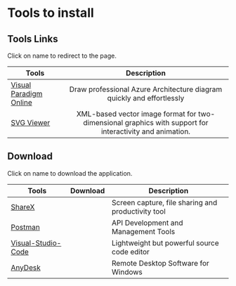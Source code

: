 # Tools to install

## Tools Links

Click on name to redirect to the page.

| Tools                                                                                                    |                                               Description                                                |
| -------------------------------------------------------------------------------------------------------- | :------------------------------------------------------------------------------------------------------: |
| [Visual Paradigm Online](https://online.visual-paradigm.com/drive/#diagramlist:proj=0&new=AzureDiagram") |                  Draw professional Azure Architecture diagram quickly and effortlessly                   |
| [SVG Viewer](https://www.rapidtables.com/web/tools/svg-viewer-editor.html)                               | XML-based vector image format for two-dimensional graphics with support for interactivity and animation. |

## Download

Click on name to download the application.

| Tools                                                |                                                                           Download                                                                           | Description                                        |
| ---------------------------------------------------- | :----------------------------------------------------------------------------------------------------------------------------------------------------------: | -------------------------------------------------- |
| [ShareX](https://getsharex.com/)                     | <a href= "https://github.com/ShareX/ShareX/releases/download/v12.4.1/ShareX-12.4.1-setup.exe"><img :src="$withBase('/images/download.svg')" height="32"></a> | Screen capture, file sharing and productivity tool |
| [Postman](https://www.getpostman.com/)               |                     <a href= "https://dl.pstmn.io/download/latest/win64"><img :src="$withBase('/images/download.svg')" height="32"></a>                      | API Development and Management Tools               |
| [Visual-Studio-Code](https://code.visualstudio.com/) |                  <a href= "https://code.visualstudio.com/docs/?dv=win64user"><img :src="$withBase('/images/download.svg')" height="32"></a>                  | Lightweight but powerful source code editor        |
| [AnyDesk](https://anydesk.com/en)                    |                      <a href= "https://download.anydesk.com/AnyDesk.exe"><img :src="$withBase('/images/download.svg')" height="32"></a>                      | Remote Desktop Software for Windows                |
